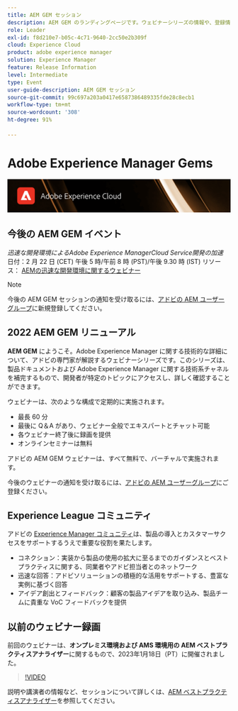 ```yaml
---
title: AEM GEM セッション
description: AEM GEM のランディングページです。ウェビナーシリーズの情報や、登録情報、過去のウェビナーや今後のウェビナーに関する情報などを掲載します。
role: Leader
exl-id: f8d210e7-b05c-4c71-9640-2cc50e2b309f
cloud: Experience Cloud
product: adobe experience manager
solution: Experience Manager
feature: Release Information
level: Intermediate
type: Event
user-guide-description: AEM GEM セッション
source-git-commit: 99c697a203a0417e6587386489335fde28c8ecb1
workflow-type: tm+mt
source-wordcount: '308'
ht-degree: 91%

---
```


# Adobe Experience Manager Gems

<img alt="デジタルエクスペリエンス" src="./assets/ADX_Gems.png"/>

## 今後の AEM GEM イベント

<!---  Remove the comment marks, and put the upcoming event in the below table

<table style="max-width: 1214px;">
<tr>
  <td style="vertical-align: top;">
    <a href="https://www.youtube.com/watch?v=f1T9XU9TCJU">
      <img alt="Experience League LIVE Oct 25" src="assets/Oct25_2022_exl_live_banner_web_1920_WebBanner.png">
    </a>
    <div>
      <a href="https://www.youtube.com/watch?v=f1T9XU9TCJU">
        <strong>Deliver the right offer at the right time with decision management</strong>
      </a>
      <br/><em>with Sandra Hausmann, Ben Tepfer, Brandon Poyfair, and Jason Hickey</em>
      <br/><em>October 25, 2022</em>
    </div>
  </td>
</tr>
</table>

--->
*迅速な開発環境によるAdobe Experience ManagerCloud Service開発の加速*
日付：2 月 22 日 (CET) 午後 5 時/午前 8 時 (PST)/午後 9.30 時 (IST) リソース： [AEMの迅速な開発環境に関するウェビナー](/help/gems2023/Rapid-Development-Environments.md)

>[!NOTE]
>
> 今後の AEM GEM セッションの通知を受け取るには、[アドビの AEM ユーザーグループ](https://aem-augs.adobe.com/)に新規登録してください。

## 2022 AEM GEM リニューアル

**AEM GEM** にようこそ。Adobe Experience Manager に関する技術的な詳細について、アドビの専門家が解説するウェビナーシリーズです。このシリーズは、製品ドキュメントおよび Adobe Experience Manager に関する技術系チャネルを補完するもので、開発者が特定のトピックにアクセスし、詳しく確認することができます。

ウェビナーは、次のような構成で定期的に実施されます。

* 最長 60 分
* 最後に Q＆A があり、ウェビナー全般でエキスパートとチャット可能
* 各ウェビナー終了後に録画を提供
* オンラインセミナーは無料

アドビの AEM GEM ウェビナーは、すべて無料で、バーチャルで実施されます。

今後のウェビナーの通知を受け取るには、[アドビの AEM ユーザーグループ](https://aem-augs.adobe.com/)にご登録ください。

## Experience League コミュニティ

アドビの [Experience Manager コミュニティ](https://experienceleaguecommunities.adobe.com/t5/adobe-experience-manager/ct-p/adobe-experience-manager-community?profile.language=ja)は、製品の導入とカスタマーサクセスをサポートするうえで重要な役割を果たします。

* コネクション：実装から製品の使用の拡大に至るまでのガイダンスとベストプラクティスに関する、同業者やアドビ担当者とのネットワーク
* 迅速な回答：アドビソリューションの積極的な活用をサポートする、豊富な実例に基づく回答
* アイデア創出とフィードバック：顧客の製品アイデアを取り込み、製品チームに貴重な VoC フィードバックを提供

## 以前のウェビナー録画

前回のウェビナーは、**オンプレミス環境および AMS 環境用の AEM ベストプラクティスアナライザー**&#x200B;に関するもので、2023年1月18日（PT）に開催されました。

>[!VIDEO](https://video.tv.adobe.com/v/3413364/)

説明や講演者の情報など、セッションについて詳しくは、[AEM ベストプラクティスアナライザー](/help/gems2023/aem-best-practices-analyzer.md)を参照してください。
